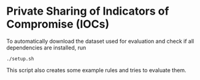 Private Sharing of Indicators of Compromise (IOCs)
==================================================
To automatically download the dataset used for evaluation and check if all dependencies are installed, run

    ./setup.sh

This script also creates some example rules and tries to evaluate them.
